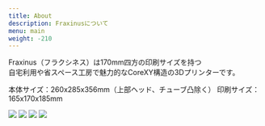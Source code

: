 ```yaml
---
title: About
description: Fraxinusについて
menu: main
weight: -210
---
```


Fraxinus（フラクシネス）は170mm四方の印刷サイズを持つ  
自宅利用や省スペース工房で魅力的なCoreXY構造の3Dプリンターです。

本体サイズ：260x285x356mm（上部ヘッド、チューブ凸除く）
印刷サイズ：165x170x185mm


![](/images/Fraxinus1.jpg)
![](/images/Fraxinus2.jpg)
![](/images/Fraxinus3.jpg)
![](/images/Fraxinus4.jpg)